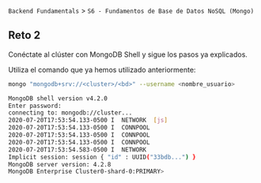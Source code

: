 `Backend Fundamentals` > `S6 - Fundamentos de Base de Datos NoSQL (Mongo)` 
	
## Reto 2

Conéctate al clúster con MongoDB Shell y sigue los pasos ya explicados.

Utiliza el comando que ya hemos utilizado anteriormente:

```bash
mongo "mongodb+srv://<cluster>/<bd>" --username <nombre_usuario>
```

```bash
MongoDB shell version v4.2.0
Enter password:
connecting to: mongodb://cluster...
2020-07-20T17:53:54.133-0500 I  NETWORK  [js] 
2020-07-20T17:53:54.133-0500 I  CONNPOOL 
2020-07-20T17:53:54.133-0500 I  CONNPOOL 
2020-07-20T17:53:54.133-0500 I  CONNPOOL 
2020-07-20T17:53:54.583-0500 I  NETWORK
Implicit session: session { "id" : UUID("33bdb...") }
MongoDB server version: 4.2.8
MongoDB Enterprise Cluster0-shard-0:PRIMARY>
```
